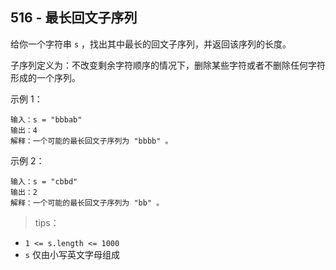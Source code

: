 ## 516 - 最长回文子序列
给你一个字符串 `s` ，找出其中最长的回文子序列，并返回该序列的长度。

子序列定义为：不改变剩余字符顺序的情况下，删除某些字符或者不删除任何字符形成的一个序列。

 

示例 1：
```
输入：s = "bbbab"
输出：4
解释：一个可能的最长回文子序列为 "bbbb" 。
```
示例 2：
```
输入：s = "cbbd"
输出：2
解释：一个可能的最长回文子序列为 "bb" 。
```
 
>tips：
+ `1 <= s.length <= 1000`
+ `s` 仅由小写英文字母组成